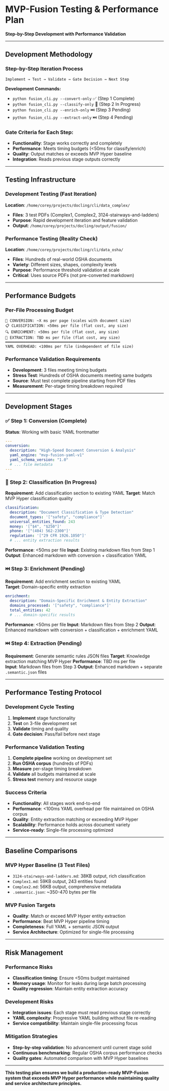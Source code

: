 # MVP-Fusion Testing & Performance Plan
**Step-by-Step Development with Performance Validation**

---

## Development Methodology

### **Step-by-Step Iteration Process**
```
Implement → Test → Validate → Gate Decision → Next Step
```

**Development Commands:**
- `python fusion_cli.py --convert-only`   ✅ (Step 1 Complete)
- `python fusion_cli.py --classify-only`  🔄 (Step 2 In Progress)  
- `python fusion_cli.py --enrich-only`    ⏭️ (Step 3 Pending)
- `python fusion_cli.py --extract-only`   ⏭️ (Step 4 Pending)

### **Gate Criteria for Each Step:**
- **Functionality**: Stage works correctly and completely
- **Performance**: Meets timing budgets (<50ms for classify/enrich)
- **Quality**: Output matches or exceeds MVP Hyper baseline
- **Integration**: Reads previous stage outputs correctly

---

## Testing Infrastructure

### **Development Testing (Fast Iteration)**
**Location**: `/home/corey/projects/docling/cli/data_complex/`
- **Files**: 3 test PDFs (Complex1, Complex2, 3124-stairways-and-ladders)
- **Purpose**: Rapid development iteration and feature validation
- **Output**: `/home/corey/projects/docling/output/fusion/`

### **Performance Testing (Reality Check)**  
**Location**: `/home/corey/projects/docling/cli/data_osha/`
- **Files**: Hundreds of real-world OSHA documents
- **Variety**: Different sizes, shapes, complexity levels
- **Purpose**: Performance threshold validation at scale
- **Critical**: Uses source PDFs (not pre-converted markdown)

---

## Performance Budgets

### **Per-File Processing Budget**
```
🚀 CONVERSION: ~X ms per page (scales with document size)
📋 CLASSIFICATION: <50ms per file (flat cost, any size)  
🔍 ENRICHMENT: <50ms per file (flat cost, any size)
📄 EXTRACTION: TBD ms per file (flat cost, any size)
━━━━━━━━━━━━━━━━━━━━━━━━━━━━━━━━━━━━━━━━━━━━━━━━━━━
YAML OVERHEAD: <100ms per file (independent of file size)
```

### **Performance Validation Requirements**
- **Development**: 3 files meeting timing budgets
- **Stress Test**: Hundreds of OSHA documents meeting same budgets
- **Source**: Must test complete pipeline starting from PDF files
- **Measurement**: Per-stage timing breakdown required

---

## Development Stages

### **✅ Step 1: Conversion (Complete)**
**Status**: Working with basic YAML frontmatter
```yaml
---
conversion:
  description: "High-Speed Document Conversion & Analysis"
  yaml_engine: "mvp-fusion-yaml-v1" 
  yaml_schema_version: "1.0"
  # ... file metadata
---
```

### **🔄 Step 2: Classification (In Progress)**
**Requirement**: Add classification section to existing YAML
**Target**: Match MVP Hyper classification quality
```yaml
classification:
  description: "Document Classification & Type Detection"
  document_types: '["safety", "compliance"]'
  universal_entities_found: 243
  money: '["$4", "$250"]'
  phone: '["(404) 562-2300"]'
  regulation: '["29 CFR 1926.1050"]'
  # ... entity extraction results
```
**Performance**: <50ms per file
**Input**: Existing markdown files from Step 1
**Output**: Enhanced markdown with conversion + classification YAML

### **⏭️ Step 3: Enrichment (Pending)**
**Requirement**: Add enrichment section to existing YAML  
**Target**: Domain-specific entity extraction
```yaml
enrichment:
  description: "Domain-Specific Enrichment & Entity Extraction"
  domains_processed: '["safety", "compliance"]'
  total_entities: 42
  # ... domain-specific results
```
**Performance**: <50ms per file
**Input**: Markdown files from Step 2
**Output**: Enhanced markdown with conversion + classification + enrichment YAML

### **⏭️ Step 4: Extraction (Pending)**
**Requirement**: Generate semantic rules JSON files
**Target**: Knowledge extraction matching MVP Hyper
**Performance**: TBD ms per file  
**Input**: Markdown files from Step 3
**Output**: Enhanced markdown + separate `.semantic.json` files

---

## Performance Testing Protocol

### **Development Cycle Testing**
1. **Implement** stage functionality
2. **Test** on 3-file development set  
3. **Validate** timing and quality
4. **Gate decision**: Pass/fail before next stage

### **Performance Validation Testing**
1. **Complete pipeline** working on development set
2. **Run OSHA corpus** (hundreds of PDFs)
3. **Measure** per-stage timing breakdown
4. **Validate** all budgets maintained at scale
5. **Stress test** memory and resource usage

### **Success Criteria**
- **Functionality**: All stages work end-to-end
- **Performance**: <100ms YAML overhead per file maintained on OSHA corpus
- **Quality**: Entity extraction matching or exceeding MVP Hyper
- **Scalability**: Performance holds across document variety
- **Service-ready**: Single-file processing optimized

---

## Baseline Comparisons

### **MVP Hyper Baseline (3 Test Files)**
- `3124-stairways-and-ladders.md`: 38KB output, rich classification
- `Complex1.md`: 59KB output, 243 entities found
- `Complex2.md`: 56KB output, comprehensive metadata
- `.semantic.json`: ~350-470 bytes per file

### **MVP Fusion Targets**
- **Quality**: Match or exceed MVP Hyper entity extraction
- **Performance**: Beat MVP Hyper pipeline timing  
- **Completeness**: Full YAML + semantic JSON output
- **Service Architecture**: Optimized for single-file processing

---

## Risk Management

### **Performance Risks**
- **Classification timing**: Ensure <50ms budget maintained
- **Memory usage**: Monitor for leaks during large batch processing
- **Quality regression**: Maintain entity extraction accuracy

### **Development Risks**  
- **Integration issues**: Each stage must read previous stage correctly
- **YAML complexity**: Progressive YAML building without file re-reading
- **Service compatibility**: Maintain single-file processing focus

### **Mitigation Strategies**
- **Step-by-step validation**: No advancement until current stage solid
- **Continuous benchmarking**: Regular OSHA corpus performance checks  
- **Quality gates**: Automated comparison with MVP Hyper baselines

---

**This testing plan ensures we build a production-ready MVP-Fusion system that exceeds MVP Hyper performance while maintaining quality and service architecture principles.**